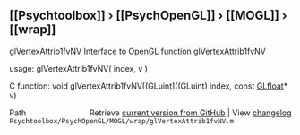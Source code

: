 ## [[Psychtoolbox]] &#8250; [[PsychOpenGL]] &#8250; [[MOGL]] &#8250; [[wrap]]

glVertexAttrib1fvNV  Interface to [OpenGL](OpenGL) function glVertexAttrib1fvNV  
  
usage:  glVertexAttrib1fvNV( index, v )  
  
C function:  void glVertexAttrib1fvNV[(GLuint]((GLuint) index, const [GLfloat](GLfloat)\* v)  




<div class="code_header" style="text-align:right;">
  <span style="float:left;">Path&nbsp;&nbsp;</span> <span class="counter">Retrieve <a href=
  "https://raw.github.com/Psychtoolbox-3/Psychtoolbox-3/beta/Psychtoolbox/PsychOpenGL/MOGL/wrap/glVertexAttrib1fvNV.m">current version from GitHub</a> | View <a href=
  "https://github.com/Psychtoolbox-3/Psychtoolbox-3/commits/beta/Psychtoolbox/PsychOpenGL/MOGL/wrap/glVertexAttrib1fvNV.m">changelog</a></span>
</div>
<div class="code">
  <code>Psychtoolbox/PsychOpenGL/MOGL/wrap/glVertexAttrib1fvNV.m</code>
</div>

